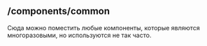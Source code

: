 ## /components/common

Сюда можно поместить любые компоненты, которые являются многоразовыми, но используются не так часто.